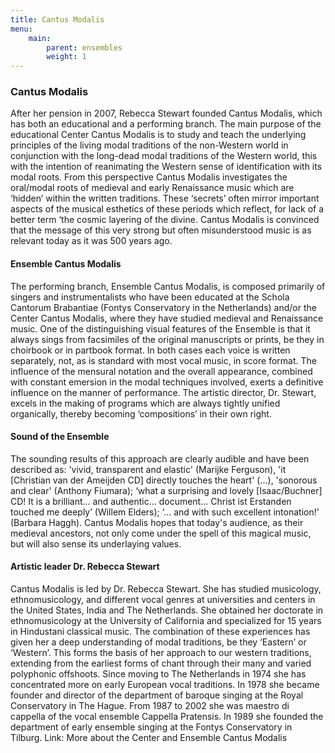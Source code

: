 ```yaml
---
title: Cantus Modalis
menu:
    main:
        parent: ensembles
        weight: 1
---
```


### Cantus Modalis 
After her pension in 2007, Rebecca Stewart founded Cantus Modalis, which has both an educational and a performing branch. The main purpose of the educational Center Cantus Modalis is to study and teach the underlying principles of the living modal traditions of the non-Western world in conjunction with the long-dead modal traditions of the Western world, this with the intention of reanimating the Western sense of identification with its modal roots. From this perspective Cantus Modalis investigates the oral/modal roots of medieval and early Renaissance music which are ‘hidden’ within the written traditions. These ‘secrets’ often mirror important aspects of the musical esthetics of these periods which reflect, for lack of a better term ‘the cosmic layering of the divine. Cantus Modalis is convinced that the message of this very strong but often misunderstood music is as relevant today as it was 500 years ago.
 
#### Ensemble Cantus Modalis
The performing branch, Ensemble Cantus Modalis, is composed primarily of singers and instrumentalists who have been educated at the Schola Cantorum Brabantiae (Fontys Conservatory in the Netherlands) and/or the Center Cantus Modalis, where they have studied medieval and Renaissance music. One of the distinguishing visual features of the Ensemble is that it always sings from facsimiles of the original manuscripts or prints, be they in choirbook or in partbook format. In both cases each voice is written separately, not, as is standard with most vocal music, in score format. The influence of the mensural notation and the overall appearance, combined with constant emersion in the modal techniques involved, exerts a definitive influence on the manner of performance. The artistic director, Dr. Stewart, excels in the making of programs which are always tightly unified organically, thereby becoming ‘compositions’ in their own right.
 
#### Sound of the Ensemble
The sounding results of this approach are clearly audible and have been described as: 'vivid, transparent and elastic' (Marijke Ferguson), 'it [Christian van der Ameijden CD] directly touches the heart' (…), 'sonorous and clear' (Anthony Fiumara); ‘what a surprising and lovely [Isaac/Buchner] CD! It is a brilliant... and authentic... document... Christ ist Erstanden touched me deeply’ (Willem Elders); ‘... and with such excellent intonation!’ (Barbara Haggh). Cantus Modalis hopes that today's audience, as their medieval ancestors, not only come under the spell of this magical music, but will also sense its underlaying values.

#### Artistic leader Dr. Rebecca Stewart 
Cantus Modalis is led by Dr. Rebecca Stewart. She has studied musicology, ethnomusicology, and different vocal genres at universities and centers in the United States, India and The Netherlands. She obtained her doctorate in ethnomusicology at the University of California and specialized for 15 years in Hindustani classical music. The combination of these experiences has given her a deep understanding of modal traditions, be they ‘Eastern’ or ‘Western’. This forms the basis of her approach to our western traditions, extending from the earliest forms of chant through their many and varied polyphonic offshoots. Since moving to The Netherlands in 1974 she has concentrated more on early European vocal traditions. In 1978 she became founder and director of the department of baroque singing at the Royal Conservatory in The Hague. From 1987 to 2002 she was maestro di cappella of the vocal ensemble Cappella Pratensis. In 1989 she founded the department of early ensemble singing at the Fontys Conservatory in Tilburg. 
Link: More about the Center and Ensemble Cantus Modalis
